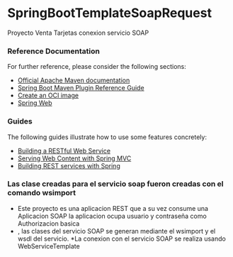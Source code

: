 # SpringBootTemplateSoapRequest
Proyecto Venta Tarjetas conexion servicio SOAP

### Reference Documentation
For further reference, please consider the following sections:

* [Official Apache Maven documentation](https://maven.apache.org/guides/index.html)
* [Spring Boot Maven Plugin Reference Guide](https://docs.spring.io/spring-boot/docs/2.4.3/maven-plugin/reference/html/)
* [Create an OCI image](https://docs.spring.io/spring-boot/docs/2.4.3/maven-plugin/reference/html/#build-image)
* [Spring Web](https://docs.spring.io/spring-boot/docs/2.4.3/reference/htmlsingle/#boot-features-developing-web-applications)

### Guides
The following guides illustrate how to use some features concretely:

* [Building a RESTful Web Service](https://spring.io/guides/gs/rest-service/)
* [Serving Web Content with Spring MVC](https://spring.io/guides/gs/serving-web-content/)
* [Building REST services with Spring](https://spring.io/guides/tutorials/bookmarks/)

### Las clase creadas para el servicio soap fueron creadas con el comando wsimport
* Este proyecto es una aplicacion REST que a su vez consume una Aplicacion SOAP la aplicacion ocupa usuario y contraseña como Authorizacion basica
* , las clases del servicio SOAP se generan mediante el wsimport y el wsdl del servicio.
*La conexion con el servicio SOAP se realiza usando WebServiceTemplate
